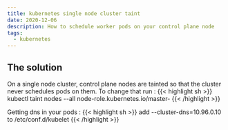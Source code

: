 ```yaml
---
title: kubernetes single node cluster taint
date: 2020-12-06
description: How to schedule worker pods on your control plane node
tags:
  - kubernetes
---
```


## The solution

On a single node cluster, control plane nodes are tainted so that the cluster never schedules pods on them. To change that run :
{{< highlight sh >}}
kubectl taint nodes --all node-role.kubernetes.io/master-
{{< /highlight >}}

Getting dns in your pods :
{{< highlight sh >}}
add  --cluster-dns=10.96.0.10 to /etc/conf.d/kubelet
{{< /highlight >}}
